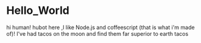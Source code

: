 # Hello_World

hi human!
hubot here ,I like Node.js and coffeescript (that is what i'm made of)!
I've had tacos on the moon and find them far superior to earth tacos
